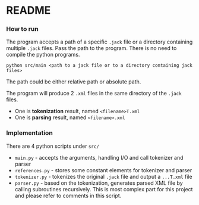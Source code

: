 # README

### How to run

The program accepts a path of a specific `.jack` file or a directory containing multiple `.jack` files. Pass the path to the program. There is no need to compile the python programs.

```
python src/main <path to a jack file or to a directory containing jack files>
```

The path could be either relative path or absolute path.

The program will produce 2 `.xml` files in the same directory of the `.jack` files.

- One is **tokenization** result, named `<filename>T.xml`
- One is **parsing** result, named `<filename>.xml`

### Implementation

There are 4 python scripts under `src/`

- `main.py` - accepts the arguments, handling I/O and call tokenizer and parser
- `references.py` - stores some constant elements for tokenizer and parser
- `tokenizer.py` - tokenizes the original `.jack` file and output a `...T.xml` file
- `parser.py` - based on the tokenization, generates parsed XML file by calling subroutines recursively. This is most complex part for this project and please refer to comments in this script.